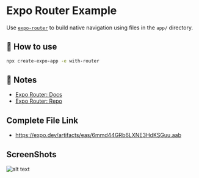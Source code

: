 # Expo Router Example

Use [`expo-router`](https://expo.github.io/router) to build native navigation using files in the `app/` directory.

## 🚀 How to use

```sh
npx create-expo-app -e with-router
```

## 📝 Notes

- [Expo Router: Docs](https://expo.github.io/router)
- [Expo Router: Repo](https://github.com/expo/router)

## Complete File Link
- https://expo.dev/artifacts/eas/6mmd44GRb6LXNE3HdKSGuu.aab

## ScreenShots 

![alt text](http://url/to/img.png)